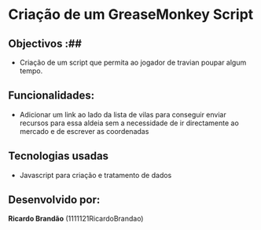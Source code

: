 # Criação de um GreaseMonkey Script  #

## Objectivos :##
- Criação de um script que permita ao jogador de travian poupar algum tempo.

## Funcionalidades: ##
- Adicionar um link ao lado da lista de vilas para conseguir enviar recursos para essa aldeia sem a necessidade de ir directamente ao mercado e de escrever as coordenadas

## Tecnologias usadas ##
- Javascript para criação e tratamento de dados

## Desenvolvido por: ##
**Ricardo Brandão** (1111121RicardoBrandao)
